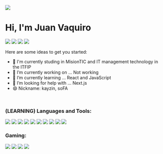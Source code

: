 <p>
  <img src="https://raw.githubusercontent.com/Rishit-dagli/Rishit-dagli/master/images/octocat-anime.gif">
</p>

# Hi, I'm Juan Vaquiro

[<img src="https://img.shields.io/badge/twitter-%231DA1F2.svg?&style=for-the-badge&logo=twitter&logoColor=white">](https://twitter.com/JDavidVaquiro)
[<img src="https://img.shields.io/badge/linkedin-%230077B5.svg?&style=for-the-badge&logo=linkedin&logoColor=white">](https://www.linkedin.com/in/juan-vaquiro-442585165/)
[<img src="https://img.shields.io/badge/instagram-%23E4405F.svg?&style=for-the-badge&logo=instagram&logoColor=white">](https://www.instagram.com/david_vaquirox/)
[<img src="https://img.shields.io/badge/Portfolio-%23000000.svg?&style=for-the-badge">](https://juanvaquiro.github.io/)


Here are some ideas to get you started:
- 🏫 I'm currently studing in MisionTIC and IT management technology in the ITFIP
- 🔭 I’m currently working on ... Not working
- 🌱 I’m currently learning ... React and JavaScript
- 🤔 I’m looking for help with ... Next.js
- 😄 Nickname: kayzin, soFA

<br/>

### (LEARNING) Languages and Tools:
<div display="flex">
  <img src="https://img.shields.io/badge/html5%20-%23E34F26.svg?&style=for-the-badge&logo=html5&logoColor=white">
  <img src="https://img.shields.io/badge/css3%20-%231572B6.svg?&style=for-the-badge&logo=css3&logoColor=white">
  <img src="https://img.shields.io/badge/javascript-%23F7DF1E.svg?&style=for-the-badge&logo=javascript&logoColor=black">
  <img src="https://img.shields.io/badge/react%20-%230077B5.svg?&style=for-the-badge&logo=react&logoColor=white">
  <img src="https://img.shields.io/badge/graphql%20-%23E4405F.svg?&style=for-the-badge&logo=graphql&logoColor=white"/>
  <img src="https://img.shields.io/badge/git%20-%23F05033.svg?&style=for-the-badge&logo=git&logoColor=white"/>
  <img src="https://img.shields.io/badge/github%20-%23121011.svg?&style=for-the-badge&logo=github&logoColor=white"/>
  <img src="https://img.shields.io/badge/figma%20-%23000111.svg?&style=for-the-badge&logo=figma&logoColor=white"/>
  <img src="https://img.shields.io/badge/mongodb%20-%210077B5.svg?&style=for-the-badge&logo=mongodb&logoColor=white">
  <img src="https://img.shields.io/badge/mysql%20-%230077B5.svg?&style=for-the-badge&logo=mysql&logoColor=white">
</did>
<br/>

### Gaming:
<div display="flex">
  <img src="https://img.shields.io/badge/Steam-%23000000.svg?&style=for-the-badge&logo=steam&logoColor=white" />
  <img src="https://img.shields.io/badge/epic%20games%20-%23000000.svg?&style=for-the-badge&logo=epic%20games&logoColor=white"/>
  <img src="https://img.shields.io/badge/Valorant-%23000000.svg?&style=for-the-badge" />
  <img src="https://img.shields.io/badge/LEAGUE OF LEGENDS-%23000000.svg?&style=for-the-badge" />
</div>
<br>
